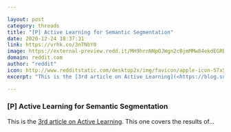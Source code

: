 ```yaml
---

layout: post
category: threads
title: "[P] Active Learning for Semantic Segmentation"
date: 2020-12-24 18:37:31
link: https://vrhk.co/3nTNbY0
image: https://external-preview.redd.it/MH9hrnNNpOJWgn2cBjmMMw84ekdEGRB-NvVfXDegpzY.jpg?width=1200&height=628.272251309&auto=webp&crop=1200:628.272251309,smart&s=c51ce419ac412e8c7f4851f1c34ec2ce08713eb2
domain: reddit.com
author: "reddit"
icon: http://www.redditstatic.com/desktop2x/img/favicon/apple-icon-57x57.png
excerpt: "This is the [3rd article on Active Learning](<https://blog.superannotate.com/active-learning-semantic-segmentation>). This one covers the results of..."

---
```


### [P] Active Learning for Semantic Segmentation

This is the [3rd article on Active Learning](<https://blog.superannotate.com/active-learning-semantic-segmentation>). This one covers the results of...